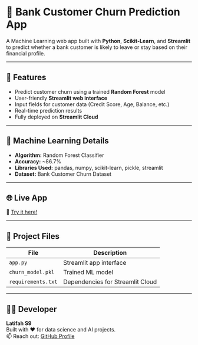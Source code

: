 # 🏦 Bank Customer Churn Prediction App

A Machine Learning web app built with **Python**, **Scikit-Learn**, and **Streamlit** to predict whether a bank customer is likely to leave or stay based on their financial profile.

---

## 🚀 Features
- Predict customer churn using a trained **Random Forest** model  
- User-friendly **Streamlit web interface**  
- Input fields for customer data (Credit Score, Age, Balance, etc.)  
- Real-time prediction results  
- Fully deployed on **Streamlit Cloud**

---

## 🧠 Machine Learning Details
- **Algorithm:** Random Forest Classifier  
- **Accuracy:** ~86.7%  
- **Libraries Used:** pandas, numpy, scikit-learn, pickle, streamlit  
- **Dataset:** Bank Customer Churn Dataset  

---

## 🌐 Live App
🔗 [Try it here!](https://bank-churn-app-kbgegoiq4q46qurbzwnwg.streamlit.app/)

---

## 🧩 Project Files
| File | Description |
|------|--------------|
| `app.py` | Streamlit app interface |
| `churn_model.pkl` | Trained ML model |
| `requirements.txt` | Dependencies for Streamlit Cloud |

---

## 👩‍💻 Developer
**Latifah S9**  
Built with ❤️ for data science and AI projects.  
📫 Reach out: [GitHub Profile](https://github.com/Latifah-s9)

